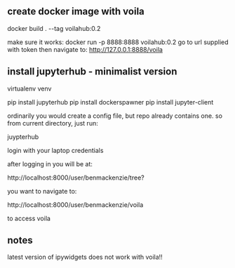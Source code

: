 ## create docker image with voila
docker build . --tag voilahub:0.2

make sure it works:
docker run -p 8888:8888 voilahub:0.2
go to url supplied with token
then navigate to:
http://127.0.0.1:8888/voila




## install jupyterhub - minimalist version

virtualenv venv

pip install jupyterhub
pip install dockerspawner
pip install jupyter-client


ordinarily you would create a config file, but repo already contains one.  so from current directory, just run:

juypterhub

login with your laptop credentials

after logging in you will be at:

http://localhost:8000/user/benmackenzie/tree?

you want to navigate to:

http://localhost:8000/user/benmackenzie/voila

to access voila


## notes

latest version of ipywidgets does not work with voila!!

